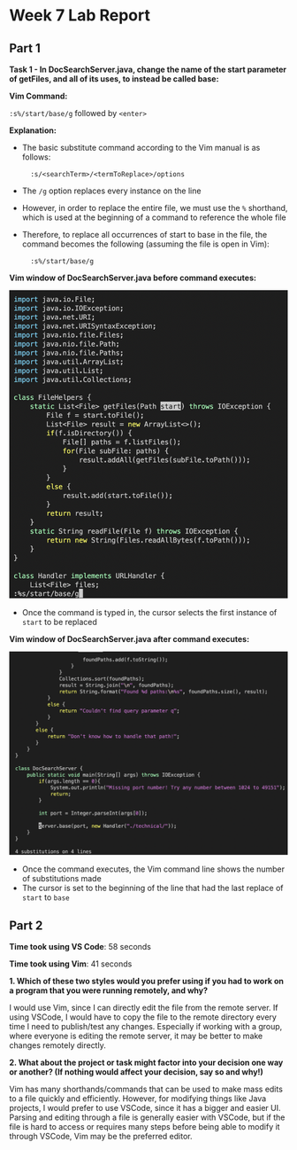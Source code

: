 # Week 7 Lab Report

## **Part 1**

**Task 1 - In DocSearchServer.java, change the name of the start parameter of getFiles, and all of its uses, to instead be called base:**


**Vim Command:** 

`:s%/start/base/g` followed by  `<enter>`

**Explanation:** 
- The basic substitute command according to the Vim manual is as follows:

        :s/<searchTerm>/<termToReplace>/options

- The `/g` option replaces every instance on the line

- However, in order to replace the entire file, we must use the `%` shorthand, which is used at the beginning of a command to reference the whole file

- Therefore, to replace all occurrences of start to base in the file, the command becomes the following (assuming the file is open in Vim): 
        
        :s%/start/base/g
**Vim window of DocSearchServer.java before command executes:**

![Before](before.png)

* Once the command is typed in, the cursor selects the first instance of `start` to be replaced

**Vim window of DocSearchServer.java after command executes:**

![After](after.png)

* Once the command executes, the Vim command line shows the number of substitutions made
* The cursor is set to the beginning of the line that had the last replace of `start` to `base`

## **Part 2**
**Time took using VS Code**: 58 seconds

**Time took using Vim**: 41 seconds

**1. Which of these two styles would you prefer using if you had to work on a program that you were running remotely, and why?**

I would use Vim, since I can directly edit the file from the remote server. If using VSCode, I would have to copy the file to the remote directory every time I need to publish/test any changes. Especially if working with a group, where everyone is editing the remote server, it may be better to make changes remotely directly.

**2. What about the project or task might factor into your decision one way or another? (If nothing would affect your decision, say so and why!)**

Vim has many shorthands/commands that can be used to make mass edits to a file quickly and efficiently. However, for modifying things like Java projects, I would prefer to use VSCode, since it has a bigger and easier UI. Parsing and editing through a file is generally easier with VSCode, but if the file is hard to access or requires many steps before being able to modify it through VSCode, Vim may be the preferred editor.
